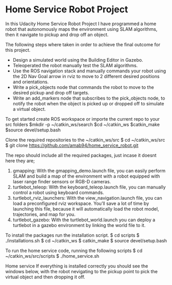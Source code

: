 # Home Service Robot Project
In this Udacity Home Service Robot Project I have programmed a home robot that autonomously maps the environment using SLAM algorithms, then it navigate to pickup and drop off an object.

The following steps where taken in order to achieve the final outcome for this project.
- Design a simulated world using the Building Editor in Gazebo.
- Teleoperated the robot manually test the SLAM algorithms.
- Use the ROS navigation stack and manually commands your robot using the 2D Nav Goal arrow in rviz to move to 2 different desired positions and orientations.
- Write a pick_objects node that commands the robot to move to the desired pickup and drop off targets.
- Write an add_markers node that subscribes to the pick_objects node, to notify the robot when the object is picked up or dropped off to simulate a virtual object.

To get started create ROS workspace or importe the current repo to your src folders
$mkdir -p ~/catkin_ws/search
$cd ~/catkin_ws
$catkin_make
$source devel/setup.bash

Clone the required repositories to the ~/catkin_ws/src
$ cd ~/catkin_ws/src
$ git clone https://github.com/amab94/home_service_robot.git

The repo should include all the required packages, just incase it doesnt here they are;
  1.  gmapping: With the gmapping_demo.launch file, you can easily perform SLAM and build a map of the environment with a robot equipped with laser range finder sensors or RGB-D cameras.
  2.  turtlebot_teleop: With the keyboard_teleop.launch file, you can manually control a robot using keyboard commands.
  3.  turtlebot_rviz_launchers: With the view_navigation.launch file, you can load a preconfigured rviz workspace. You’ll save a lot of time by launching this file, because it will automatically load the robot model, trajectories, and map for you.
  4.  turtlebot_gazebo: With the turtlebot_world.launch you can deploy a turtlebot in a gazebo environment by linking the world file to it.

To install the packages run the installation script.
$ cd scripts
$ ./installations.sh
$ cd ~/catkin_ws
$ catkin_make
$ source devel/setup.bash

To run the home service code, running the following scripts
$ cd ~/catkin_ws/src/scripts
$ ./home_service.sh

Home service If everything is installed correctly you should see the windows below, with the robot nevigating to the pickup point to pick the virtual object and then dropping it off.
